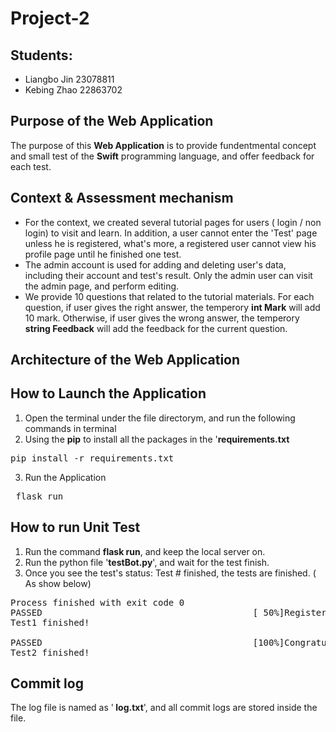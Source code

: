# Project-2

## Students:
- Liangbo Jin  23078811
- Kebing Zhao  22863702

## Purpose of the Web Application
The purpose of this <b>Web Application</b> is to provide fundentmental concept and small test of the <b>Swift</b> programming 
language, and offer feedback for each test.  

## Context & Assessment mechanism
- For the context, we created several tutorial pages for users ( login / non login) to visit and learn. In addition, a user cannot enter the 'Test' page unless he is registered, what's more, a registered user cannot view his profile page until he finished one test.
- The admin account is used for adding and deleting user's data, including their account and test's result. Only the admin user can visit the admin page, and perform editing.
- We provide 10 questions that related to the tutorial materials. For each question, if user gives the right answer, the temperory <b>int Mark</b> will add 10 mark. Otherwise, if user gives the wrong answer, the temperory <b>string Feedback</b> will add the feedback for the current question.

## Architecture of the Web Application

## How to Launch the Application
1. Open the terminal under the file directorym, and run the following commands in terminal
2. Using the <b>pip</b> to install all the packages in the '<b>requirements.txt</b>
<pre>pip install -r requirements.txt</pre>
3. Run the Application
<pre> flask run </pre>


## How to run Unit Test
1. Run the command  <b>flask run</b>, and keep the local server on.
2. Run the python file  '<b>testBot.py</b>', and wait for the test finish.
3. Once you see the test's status: Test # finished, the tests are finished. ( As show below)
<pre>
Process finished with exit code 0
PASSED                                        [ 50%]Register Here ! 
Test1 finished!

PASSED                                        [100%]Congratulation!!! 
Test2 finished!
</pre>

## Commit log
The log file is named as  '<b> log.txt</b>', and all commit logs are stored inside the file.